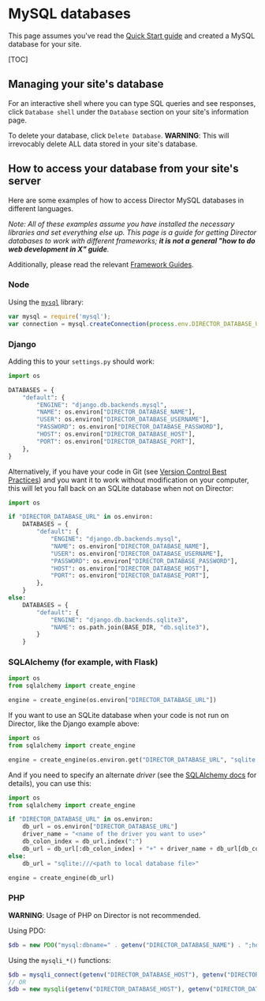 # MySQL databases

This page assumes you've read the [Quick Start guide](quick-start.md) and created a MySQL database for your site.

[TOC]

## Managing your site's database

For an interactive shell where you can type SQL queries and see responses, click `Database shell` under the `Database` section on your site's information page.

To delete your database, click `Delete Database`. **WARNING**: This will irrevocably delete ALL data stored in your site's database.

## How to access your database from your site's server

Here are some examples of how to access Director MySQL databases in different languages.

*Note: All of these examples assume you have installed the necessary libraries and set everything else up. This page is a guide for getting Director databases to work with different frameworks; **it is not a general "how to do web development in X" guide**.*

Additionally, please read the relevant [Framework Guides](../framework-guides).

### Node

Using the [`mysql`](https://github.com/mysqljs/mysql) library:

```javascript
var mysql = require('mysql');
var connection = mysql.createConnection(process.env.DIRECTOR_DATABASE_URL);
```

### Django

Adding this to your `settings.py` should work:

```python
import os

DATABASES = {
    "default": {
        "ENGINE": "django.db.backends.mysql",
        "NAME": os.environ["DIRECTOR_DATABASE_NAME"],
        "USER": os.environ["DIRECTOR_DATABASE_USERNAME"],
        "PASSWORD": os.environ["DIRECTOR_DATABASE_PASSWORD"],
        "HOST": os.environ["DIRECTOR_DATABASE_HOST"],
        "PORT": os.environ["DIRECTOR_DATABASE_PORT"],
    },
}
```

Alternatively, if you have your code in Git (see [Version Control Best Practices](../best-practicies/version-control.md)) and you want it to work without modification on your computer, this will let you fall back on an SQLite database when not on Director:

```python
import os

if "DIRECTOR_DATABASE_URL" in os.environ:
    DATABASES = {
        "default": {
            "ENGINE": "django.db.backends.mysql",
            "NAME": os.environ["DIRECTOR_DATABASE_NAME"],
            "USER": os.environ["DIRECTOR_DATABASE_USERNAME"],
            "PASSWORD": os.environ["DIRECTOR_DATABASE_PASSWORD"],
            "HOST": os.environ["DIRECTOR_DATABASE_HOST"],
            "PORT": os.environ["DIRECTOR_DATABASE_PORT"],
        },
    }
else:
    DATABASES = {
        "default": {
            "ENGINE": "django.db.backends.sqlite3",
            "NAME": os.path.join(BASE_DIR, "db.sqlite3"),
        }
    }
```

### SQLAlchemy (for example, with Flask)

```python
import os
from sqlalchemy import create_engine

engine = create_engine(os.environ["DIRECTOR_DATABASE_URL"])
```

If you want to use an SQLite database when your code is not run on Director, like the Django example above:

```python
import os
from sqlalchemy import create_engine

engine = create_engine(os.environ.get("DIRECTOR_DATABASE_URL", "sqlite:///<path to local database file>"))
```

And if you need to specify an alternate *driver* (see the [SQLAlchemy docs](https://docs.sqlalchemy.org) for details), you can use this:

```python
import os
from sqlalchemy import create_engine

if "DIRECTOR_DATABASE_URL" in os.environ:
    db_url = os.environ["DIRECTOR_DATABASE_URL"]
    driver_name = "<name of the driver you want to use>"
    db_colon_index = db_url.index(":")
    db_url = db_url[:db_colon_index] + "+" + driver_name + db_url[db_colon_index:]
else:
    db_url = "sqlite:///<path to local database file>"

engine = create_engine(db_url)
```

### PHP

**WARNING**: Usage of PHP on Director is not recommended.

Using PDO:

```php
$db = new PDO("mysql:dbname=" . getenv("DIRECTOR_DATABASE_NAME") . ";host=" . getenv("DIRECTOR_DATABASE_HOST") . ";port=" . getenv("DIRECTOR_DATABASE_PORT"), getenv("DIRECTOR_DATABASE_USERNAME"), getenv("DIRECTOR_DATABASE_PASSWORD"));
```

Using the `mysqli_*()` functions:

```php
$db = mysqli_connect(getenv("DIRECTOR_DATABASE_HOST"), getenv("DIRECTOR_DATABASE_USERNAME"), getenv("DIRECTOR_DATABASE_PASSWORD"), getenv("DIRECTOR_DATABASE_NAME"), getenv("DIRECTOR_DATABASE_PORT"));
// OR
$db = new mysqli(getenv("DIRECTOR_DATABASE_HOST"), getenv("DIRECTOR_DATABASE_USERNAME"), getenv("DIRECTOR_DATABASE_PASSWORD"), getenv("DIRECTOR_DATABASE_NAME"), getenv("DIRECTOR_DATABASE_PORT"));
```
